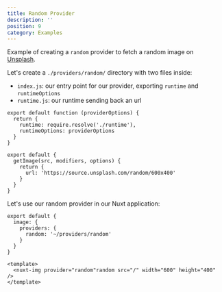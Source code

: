 ```yaml
---
title: Random Provider
description: ''
position: 9
category: Examples
---
```


Example of creating a `random` provider to fetch a random image on [Unsplash](https://unsplash.com).

Let's create a `./providers/random/` directory with two files inside:
- `index.js`: our entry point for our provider, exporting `runtime` and `runtimeOptions`
- `runtime.js`: our runtime sending back an url

<code-group>
  <code-block label="index.js" active>

  ```js{}[~/providers/random/index.js]
  export default function (providerOptions) {
    return {
      runtime: require.resolve('./runtime'),
      runtimeOptions: providerOptions
    }
  }
  ```

  </code-block>
  <code-block label="runtime.js">

  ```js{}[~/providers/random/runtime.js]  
  export default {
    getImage(src, modifiers, options) {
      return {
        url: 'https://source.unsplash.com/random/600x400'
      }
    }
  }
  ```
  </code-block>
</code-group>

Let's use our random provider in our Nuxt application:

<code-group>
  <code-block label="nuxt.config.js" active>

  ```js{}[nuxt.config.js]
  export default {
    image: {
      providers: {
        random: '~/providers/random'
      }
    }
  }
  ```
  </code-block>

  <code-block label="pages/index.vue">

  ```vue{}[~/pages/index.js]
  <template>
    <nuxt-img provider="random"random src="/" width="600" height="400" />
  </template>
  ```

  </code-block>
  <code-block label="Preview">

  <div class="text-center p-4 bg-gray-800 rounded-b-md">
    <nuxt-img provider="random" src="/" width="600" height="400"></nuxt-img>
  </div>

  </code-block>

</code-group>
